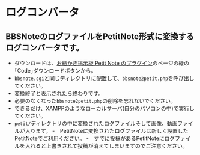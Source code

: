 # ログコンバータ
## BBSNoteのログファイルをPetitNote形式に変換するログコンバータです。

- ダウンロードは、[お絵かき掲示板 Petit Note のプラグイン](https://github.com/satopian/PetitNote_plugin)のページの緑の｢Code｣ダウンロードボタンから。  
- `bbsnote.cgi`と同じディレクトリに配置して、`bbsnote2petit.php`を呼び出してください。   
- 変換終了と表示されたら終わりです。  
- 必要のなくなった`bbsnote2petit.php`の削除を忘れないでください。    
- できるだけ、XAMPPのようなローカルサーバ(自分のパソコンの中)で実行してください。  
- `petit/`ディレクトリの中に変換されたログファイルそして画像、動画ファイルが入ります。
-　PetitNoteに変換されたログファイルは新しく設置したPetitNoteでご利用ください。
-　すでに投稿があるPetitNoteにログファイルを入れると上書きされて投稿が消えてしまいますのでご注意ください。 


